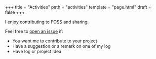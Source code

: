+++
title = "Activities"
path = "activities"
template = "page.html"
draft = false
+++

I enjoy contributing to FOSS and sharing.

Feel free to [open an issue](https://github.com/blackheaven/blackheaven.github.io/issues) if:

* You want me to contribute to your project
* Have a suggestion or a remark on one of my log
* Have log or project idea
